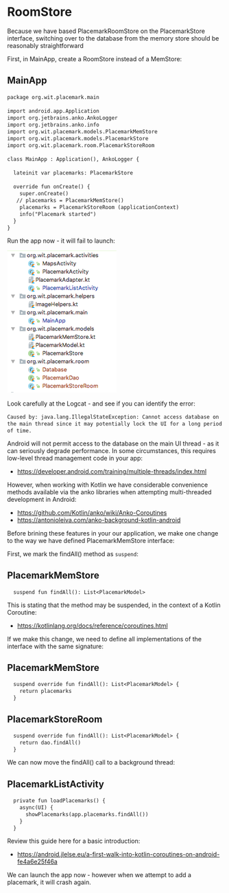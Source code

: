 # RoomStore

Because we have based PlacemarkRoomStore on the PlacemarkStore interface, switching over to the database from the memory store should be reasonably straightforward

First, in MainApp, create a RoomStore instead of a MemStore:

## MainApp

~~~
package org.wit.placemark.main

import android.app.Application
import org.jetbrains.anko.AnkoLogger
import org.jetbrains.anko.info
import org.wit.placemark.models.PlacemarkMemStore
import org.wit.placemark.models.PlacemarkStore
import org.wit.placemark.room.PlacemarkStoreRoom

class MainApp : Application(), AnkoLogger {

  lateinit var placemarks: PlacemarkStore

  override fun onCreate() {
    super.onCreate()
   // placemarks = PlacemarkMemStore()
    placemarks = PlacemarkStoreRoom (applicationContext)
    info("Placemark started")
  }
}
~~~

Run the app now - it will fail to launch:

![](img/01.png)

Look carefully at the Logcat - and see if you can identify the error:

~~~
Caused by: java.lang.IllegalStateException: Cannot access database on the main thread since it may potentially lock the UI for a long period of time.
~~~

Android will not permit access to the database on the main UI thread - as it can seriously degrade performance. In some circumstances, this requires low-level thread management code in your app:

- <https://developer.android.com/training/multiple-threads/index.html>

However, when working with Kotlin we have considerable convenience methods available via the anko libraries when attempting multi-threaded development in Android:

- <https://github.com/Kotlin/anko/wiki/Anko-Coroutines>
- <https://antonioleiva.com/anko-background-kotlin-android>

Before brining these features in your our application, we make one change to the way we have defined PlacemarkMemStore interface:

First, we mark the findAll() method as `suspend`:

## PlacemarkMemStore

~~~
  suspend fun findAll(): List<PlacemarkModel>
~~~

This is stating that the method may be suspended, in the context of a Kotlin Coroutine:

- <https://kotlinlang.org/docs/reference/coroutines.html>

If we make this change, we need to define all implementations of the interface with the same signature:

## PlacemarkMemStore

~~~
  suspend override fun findAll(): List<PlacemarkModel> {
    return placemarks
  }
~~~

## PlacemarkStoreRoom

~~~ß
  suspend override fun findAll(): List<PlacemarkModel> {
    return dao.findAll()
  }
~~~

We can now move the findAll() call to a background thread:

## PlacemarkListActivity

~~~
  private fun loadPlacemarks() {
    async(UI) {
      showPlacemarks(app.placemarks.findAll())
    }
  }
~~~

Review this guide here for a basic introduction:

- <https://android.jlelse.eu/a-first-walk-into-kotlin-coroutines-on-android-fe4a6e25f46a>

We can launch the app now - however when we attempt to add a placemark, it will crash again.


